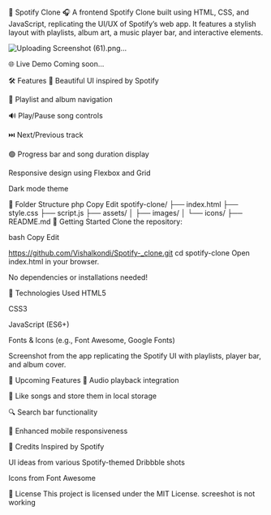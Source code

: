 🎵 Spotify Clone 🎧
A frontend Spotify Clone built using HTML, CSS, and JavaScript, replicating the UI/UX of Spotify’s web app. It features a stylish layout with playlists, album art, a music player bar, and interactive elements.

![Uploading Screenshot (61).png…]()

🌐 Live Demo
Coming soon...

🛠️ Features
🎨 Beautiful UI inspired by Spotify

📁 Playlist and album navigation

🔊 Play/Pause song controls

⏭️ Next/Previous track

🟢 Progress bar and song duration display

Responsive design using Flexbox and Grid

Dark mode theme

📂 Folder Structure
php
Copy
Edit
spotify-clone/
├── index.html
├── style.css
├── script.js
├── assets/
│   ├── images/
│   └── icons/
├── README.md
🚀 Getting Started
Clone the repository:

bash
Copy
Edit

https://github.com/Vishalkondi/Spotify-_clone.git
cd spotify-clone
Open index.html in your browser.

No dependencies or installations needed!

🧰 Technologies Used
HTML5

CSS3

JavaScript (ES6+)

Fonts & Icons (e.g., Font Awesome, Google Fonts)



Screenshot from the app replicating the Spotify UI with playlists, player bar, and album cover.

🎯 Upcoming Features
🎵 Audio playback integration

💚 Like songs and store them in local storage

🔍 Search bar functionality

📱 Enhanced mobile responsiveness

🙌 Credits
Inspired by Spotify

UI ideas from various Spotify-themed Dribbble shots

Icons from Font Awesome

📄 License
This project is licensed under the MIT License.   screeshot is not working
